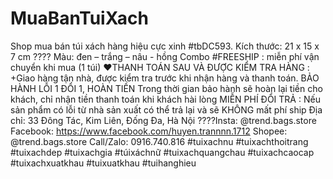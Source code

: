 # MuaBanTuiXach
Shop mua bán túi xách hàng hiệu cực xinh
#tbDC593. Kích thước: 21 x 15 x 7 cm ???? Màu: đen – trắng – nâu - hồng Combo #FREESHIP : miễn phí vận chuyển khi mua (1 túi)
❤THANH TOÁN SAU VÀ ĐƯỢC KIỂM TRA HÀNG : +Giao hàng tận nhà, được kiểm tra trước khi nhận hàng và thanh toán.
BẢO HÀNH LỖI 1 ĐỔI 1, HOÀN TIỀN Trong thời gian bảo hành sẽ hoàn lại tiền cho khách, chỉ nhận tiền thanh toán khi khách hài lòng
MIỄN PHÍ ĐỔI TRẢ : Nếu sản phẩm có lỗi từ nhà sản xuất có thể trả lại và sẽ KHÔNG mất phí ship
Địa chỉ: 33 Đông Tác, Kim Liên, Đống Đa, Hà Nội ????Insta: @trend.bags.store
Facebook: https://www.facebook.com/huyen.trannnn.1712
Shopee: @trend.bags.store
Call/Zalo: 0916.740.816
#tuixachnu #tuixachthoitrang #tuixachdep #tuixachgia #túixáchnữ #tuixachquangchau #tuixachcaocap #tuixachxuatkhau #tuixuatkhau #tuihanghieu
